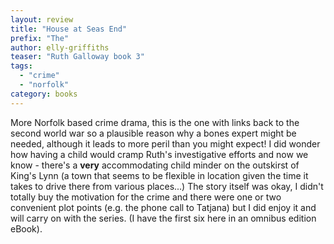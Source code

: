 ```yaml
---
layout: review
title: "House at Seas End"
prefix: "The"
author: elly-griffiths
teaser: "Ruth Galloway book 3"
tags:
  - "crime"
  - "norfolk"
category: books
---
```


More Norfolk based crime drama, this is the one with links back to the
second world war so a plausible reason why a bones expert might be
needed, although it leads to more peril than you might expect! I
did wonder how having a child would cramp Ruth's investigative efforts
and now we know - there's a **very** accommodating child minder on the
outskirst of King's Lynn (a town that seems to be flexible in location
given the time it takes to drive there from various places...) The story
itself was okay, I didn't totally buy the motivation for the crime and
there were one or two convenient plot points (e.g. the phone call to
Tatjana) but I did enjoy it and will carry on with the series. (I have
the first six here in an omnibus edition eBook).

